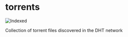 torrents 
========
![Indexed](https://img.shields.io/badge/indexed-71495-blue)

Collection of torrent files discovered in the DHT network
